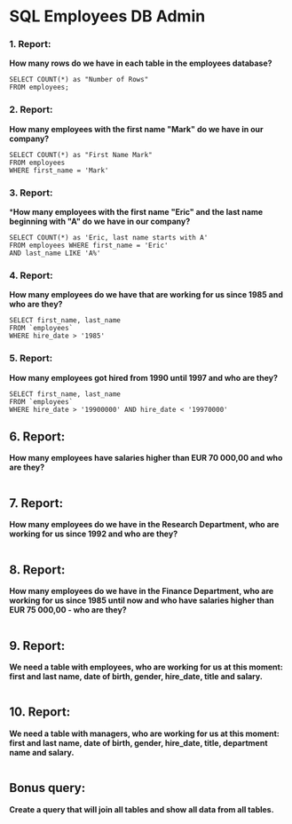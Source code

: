 # SQL Employees DB Admin

### 1. Report:
**How many rows do we have in each table in the employees database?**
```
SELECT COUNT(*) as "Number of Rows"
FROM employees;
```

### 2. Report:
**How many employees with the first name "Mark" do we have in our company?**
```
SELECT COUNT(*) as "First Name Mark"
FROM employees
WHERE first_name = 'Mark'
```

### 3. Report:
***How many employees with the first name "Eric" and the last name beginning with "A" do we have in our company?**
```
SELECT COUNT(*) as 'Eric, last name starts with A'
FROM employees WHERE first_name = 'Eric'
AND last_name LIKE 'A%'
```

### 4. Report:
**How many employees do we have that are working for us since 1985 and who are they?**
```
SELECT first_name, last_name
FROM `employees`
WHERE hire_date > '1985'
```

### 5. Report:
**How many employees got hired from 1990 until 1997 and who are they?**
```
SELECT first_name, last_name
FROM `employees`
WHERE hire_date > '19900000' AND hire_date < '19970000'
```

## 6. Report:
**How many employees have salaries higher than EUR 70 000,00 and who are they?**
```

```

## 7. Report:
**How many employees do we have in the Research Department, who are working for us since 1992 and who are they?**
```

```

## 8. Report:
**How many employees do we have in the Finance Department, who are working for us since 1985 until now and who have salaries higher than EUR 75 000,00 - who are they?**
```

```

## 9. Report:
**We need a table with employees, who are working for us at this moment: first and last name, date of birth, gender, hire_date, title and salary.**
```

```

## 10. Report:
**We need a table with managers, who are working for us at this moment: first and last name, date of birth, gender, hire_date, title, department name and salary.**
```

```

## Bonus query:
**Create a query that will join all tables and show all data from all tables.**
```

```
